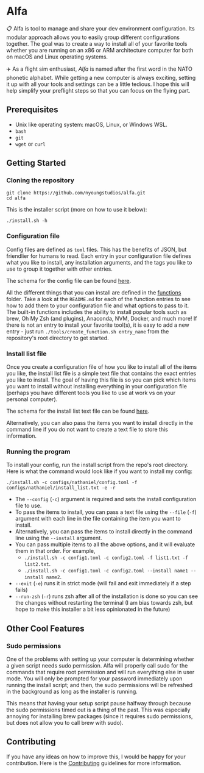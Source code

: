 # Alfa

📋 Alfa is tool to manage and share your dev environment configuration. Its modular approach allows you to easily group different configurations together. The goal was to create a way to install all of your favorite tools whether you are running on an x86 or ARM architecture computer for both on macOS and Linux operating systems.

✈️ As a flight sim enthusiast, *Alfa* is named after the first word in the NATO phonetic alphabet. While getting a new computer is always exciting, setting it up with all your tools and settings can be a little tedious. I hope this will help simplify your preflight steps so that you can focus on the flying part.

## Prerequisites

- Unix like operating system: macOS, Linux, or Windows WSL.
- `bash`
- `git`
- `wget` or `curl`

## Getting Started

### Cloning the repository

```shell
git clone https://github.com/nyoungstudios/alfa.git
cd alfa
```

This is the installer script (more on how to use it below):

```shell
./install.sh -h
```

### Configuration file

Config files are defined as `toml` files. This has the benefits of JSON, but friendlier for humans to read. Each entry in your configuration file defines what you like to install, any installation arguments, and the tags you like to use to group it together with other entries.

The schema for the config file can be found [here](docs/config-schema.md).

All the different things that you can install are defined in the [functions](functions/) folder. Take a look at the `README.md` for each of the function entries to see how to add them to your configuration file and what options to pass to it. The built-in functions includes the ability to install popular tools such as brew, Oh My Zsh (and plugins), Anaconda, NVM, Docker, and much more! If there is not an entry to install your favorite tool(s), it is easy to add a new entry - just run `./tools/create_function.sh entry_name` from the repository's root directory to get started.

### Install list file

Once you create a configuration file of how you like to install all of the items you like, the install list file is a simple text file that contains the exact entries you like to install. The goal of having this file is so you can pick which items you want to install without installing everything in your configuration file (perhaps you have different tools you like to use at work vs on your personal computer).

The schema for the install list text file can be found [here](docs/install-list-schema.md).

Alternatively, you can also pass the items you want to install directly in the command line if you do not want to create a text file to store this information.

### Running the program

To install your config, run the install script from the repo's root directory. Here is what the command would look like if you want to install my config:

```shell
./install.sh -c configs/nathaniel/config.toml -f configs/nathaniel/install_list.txt -e -r
```

- The `--config` (`-c`) argument is required and sets the install configuration file to use.
- To pass the items to install, you can pass a text file using the `--file` (`-f`) argument with each line in the file containing the item you want to install.
- Alternatively, you can pass the items to install directly in the command line using the `--install` argument.
- You can pass multiple items to all the above options, and it will evaluate them in that order. For example,
  - `./install.sh -c config1.toml -c config2.toml -f list1.txt -f list2.txt`.
  - `./install.sh -c config1.toml -c config2.toml --install name1 --install name2`.
- `--exit` (`-e`) runs it in strict mode (will fail and exit immediately if a step fails)
- `--run-zsh` (`-r`) runs zsh after all of the installation is done so you can see the changes without restarting the terminal (I am bias towards zsh, but hope to make this installer a bit less opinionated in the future)

## Other Cool Features

### Sudo permissions

One of the problems with setting up your computer is determining whether a given script needs sudo permission. Alfa will properly call sudo for the commands that require root permission and will run everything else in user mode. You will only be prompted for your password immediately upon running the install script; and then, the sudo permissions will be refreshed in the background as long as the installer is running.

This means that having your setup script pause halfway through because the sudo permissions timed out is a thing of the past. This was especially annoying for installing brew packages (since it requires sudo permissions, but does not allow you to call brew with sudo).

## Contributing

If you have any ideas on how to improve this, I would be happy for your contribution. Here is the [Contributing](CONTRIBUTING.md) guidelines for more information.
